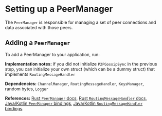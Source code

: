 # Setting up a PeerManager

The `PeerManager` is responsible for managing a set of peer connections and data associated with those peers.

## Adding a `PeerManager`

To add a PeerManager to your application, run:

<CodeSwitcher :languages="{rust:'Rust', kotlin:'Kotlin', swift:'Swift'}">
  <template v-slot:rust>

```rust
use lightning::ln::peer_handler::{PeerManager};

let mut ephemeral_bytes = [0; 32];
rand::thread_rng().fill_bytes(&mut ephemeral_bytes);

let lightning_msg_handler = MessageHandler {
  chan_handler: channel_manager,
  route_handler: gossip_sync,
  onion_message_handler: onion_messenger,
  custom_message_handler: IgnoringMessageHandler {}
};

let peer_manager = PeerManager::new(
    lightning_msg_handler,
    cur_time.as_secs().try_into().map_err(|e| {
			log_error!(logger, "Failed to get current time: {}", e);
			BuildError::InvalidSystemTime
	  })?,
    &ephemeral_bytes,
    &logger,
    &keys_manager
);
```

  </template>

  <template v-slot:kotlin>
 
  ```java
  import org.ldk.structs.PeerManager
  
  val peerManager: PeerManager = channelManagerConstructor.peer_manager;
  ```

  </template>

  <template v-slot:swift>
 
  ```Swift
  import LightningDevKit
  
  let peerManager: PeerManager = channelManagerConstructor.peerManager
  ```

  </template>

</CodeSwitcher>

**Implementation notes:** if you did not initialize `P2PGossipSync` in the previous step, you can initialize your own struct (which can be a dummy struct) that implements `RoutingMessageHandler`

**Dependencies:** `ChannelManager`, `RoutingMessageHandler`, `KeysManager`, random bytes, `Logger`

**References:** [Rust `PeerManager` docs](https://docs.rs/lightning/*/lightning/ln/peer_handler/struct.PeerManager.html), [Rust `RoutingMessageHandler` docs](https://docs.rs/lightning/*/lightning/ln/msgs/trait.RoutingMessageHandler.html), [Java/Kotlin `PeerManager` bindings](https://github.com/lightningdevkit/ldk-garbagecollected/blob/main/src/main/java/org/ldk/structs/PeerManager.java), [Java/Kotlin `RoutingMessageHandler` bindings](https://github.com/lightningdevkit/ldk-garbagecollected/blob/main/src/main/java/org/ldk/structs/RoutingMessageHandler.java)
